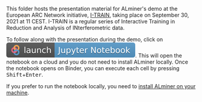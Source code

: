 This folder hosts the presentation material for ALminer's demo at the European ARC Network initiative, [I-TRAIN](https://almascience.eso.org/tools/eu-arc-network/i-train), taking place on September 30, 2021 at 11 CEST. I-TRAIN is a regular series of Interactive Training in Reduction and Analysis of INterferometric data.

To follow along with the presentation during the demo, click on [![badge](images/Binder_badge.svg)](https://mybinder.org/v2/gh/emerge-erc/ALminer/main?urlpath=/tree/notebooks/I-TRAIN/I-TRAIN_slides.ipynb). This will open the notebook on a cloud and you do not need to install ALminer locally. Once the notebook opens on Binder, you can execute each cell by pressing <kbd>Shift</kbd>+<kbd>Enter</kbd>.

If you prefer to run the notebook locally, you need to [install ALminer on your machine](https://github.com/emerge-erc/ALminer#installation).